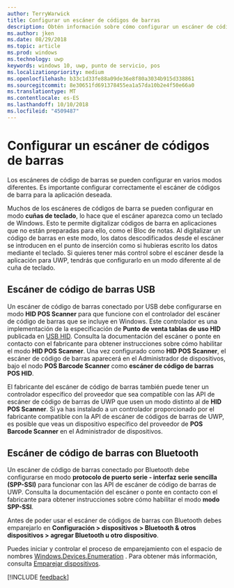 ```yaml
---
author: TerryWarwick
title: Configurar un escáner de códigos de barras
description: Obtén información sobre cómo configurar un escáner de códigos de barras para la aplicación deseada.
ms.author: jken
ms.date: 08/29/2018
ms.topic: article
ms.prod: windows
ms.technology: uwp
keywords: windows 10, uwp, punto de servicio, pos
ms.localizationpriority: medium
ms.openlocfilehash: b33c1d33fe88a09de36e8f80a3034b915d338861
ms.sourcegitcommit: 8e30651fd691378455ea1a57da10b2e4f50e66a0
ms.translationtype: MT
ms.contentlocale: es-ES
ms.lasthandoff: 10/10/2018
ms.locfileid: "4509487"
---
```

# <a name="configure-a-barcode-scanner"></a>Configurar un escáner de códigos de barras

Los escáneres de código de barras se pueden configurar en varios modos diferentes.  Es importante configurar correctamente el escáner de códigos de barra para la aplicación deseada.

Muchos de los escáneres de códigos de barra se pueden configurar en modo **cuñas de teclado**, lo hace que el escáner aparezca como un teclado de Windows.  Esto te permite digitalizar códigos de barra en aplicaciones que no están preparadas para ello, como el Bloc de notas.  Al digitalizar un código de barras en este modo, los datos descodificados desde el escáner se introducen en el punto de inserción como si hubieras escrito los datos mediante el teclado.  Si quieres tener más control sobre el escáner desde la aplicación para UWP, tendrás que configurarlo en un modo diferente al de cuña de teclado.

## <a name="usb-barcode-scanner"></a>Escáner de código de barras USB
Un escáner de código de barras conectado por USB debe configurarse en modo **HID POS Scanner** para que funcione con el controlador del escáner de código de barras que se incluye en Windows. Este controlador es una implementación de la especificación de **Punto de venta tablas de uso HID** publicada en [USB HID](http://www.usb.org/developers/hidpage/).  Consulta la documentación del escáner o ponte en contacto con el fabricante para obtener instrucciones sobre cómo habilitar el modo **HID POS Scanner**.  Una vez configurado como **HID POS Scanner**, el escáner de código de barras aparecerá en el Administrador de dispositivos, bajo el nodo **POS Barcode Scanner** como **escáner de código de barras POS HID**.

El fabricante del escáner de código de barras también puede tener un controlador específico del proveedor que sea compatible con las API de escáner de código de barras de UWP que usen un modo distinto al de **HID POS Scanner**.  Si ya has instalado a un controlador proporcionado por el fabricante compatible con la API de escáner de códigos de barras de UWP, es posible que veas un dispositivo específico del proveedor de **POS Barcode Scanner** en el Administrador de dispositivos.

## <a name="bluetooth-barcode-scanner"></a>Escáner de código de barras con Bluetooth
Un escáner de código de barras conectado por Bluetooth debe configurarse en modo **protocolo de puerto serie - interfaz serie sencilla (SPP-SSI)** para funcionar con las API de escáner de código de barras de UWP.  Consulta la documentación del escáner o ponte en contacto con el fabricante para obtener instrucciones sobre cómo habilitar el modo **modo SPP-SSI**.

Antes de poder usar el escáner de códigos de barras con Bluetooth debes emparejarlo en **Configuración > dispositivos > Bluetooth & otros dispositivos > agregar Bluetooth u otro dispositivo**.

Puedes iniciar y controlar el proceso de emparejamiento con el espacio de nombres [Windows.Devices.Enumeration](https://docs.microsoft.com/uwp/api/windows.devices.enumeration) .  Para obtener más información, consulta [Emparejar dispositivos](https://docs.microsoft.com/windows/uwp/devices-sensors/pair-devices).

[!INCLUDE [feedback](./includes/pos-feedback.md)]